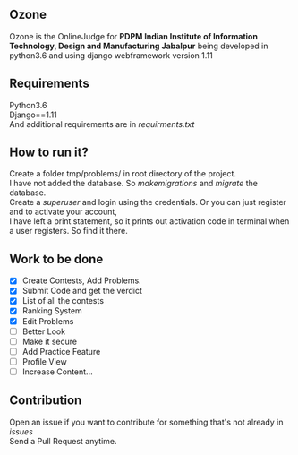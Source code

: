 ## Ozone  
Ozone is the OnlineJudge for **PDPM Indian Institute of Information Technology, Design and Manufacturing Jabalpur** being developed in python3.6 and using django webframework version 1.11  

## Requirements  
Python3.6  
Django==1.11  
And additional requirements are in *requirments.txt*  

## How to run it?  
Create a folder tmp/problems/ in root directory of the project.  
I have not added the database. So *makemigrations* and *migrate* the database.  
Create a *superuser* and login using the credentials. Or you can just register and to activate your account,  
I have left a print statement, so it prints out activation code in terminal when a user registers. So find it there.  
  
## Work to be done  
- [X] Create Contests, Add Problems.  
- [X] Submit Code and get the verdict  
- [X] List of all the contests  
- [X] Ranking System  
- [X] Edit Problems  
- [ ] Better Look  
- [ ] Make it secure  
- [ ] Add Practice Feature  
- [ ] Profile View  
- [ ] Increase Content...

## Contribution  
Open an issue if you want to contribute for something that's not already in *issues*  
Send a Pull Request anytime.  
